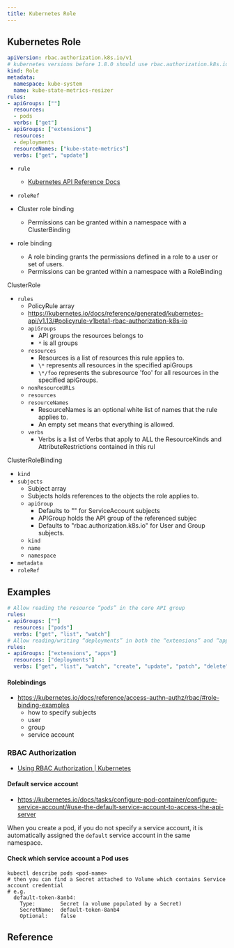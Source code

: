 ```yaml
---
title: Kubernetes Role
---
```


## Kubernetes Role

```yaml
apiVersion: rbac.authorization.k8s.io/v1
# kubernetes versions before 1.8.0 should use rbac.authorization.k8s.io/v1beta1
kind: Role
metadata:
  namespace: kube-system
  name: kube-state-metrics-resizer
rules:
- apiGroups: [""]
  resources:
  - pods
  verbs: ["get"]
- apiGroups: ["extensions"]
  resources:
  - deployments
  resourceNames: ["kube-state-metrics"]
  verbs: ["get", "update"]
```

* `rule`
    * [Kubernetes API Reference Docs](https://kubernetes.io/docs/reference/generated/kubernetes-api/v1.10/#apigrouplist-v1-meta)
* `roleRef`


* Cluster role binding
    * Permissions can be granted within a namespace with a ClusterBinding
* role binding
    * A role binding grants the permissions defined in a role to a user or set of users.
    * Permissions can be granted within a namespace with a RoleBinding

ClusterRole

* `rules`
    * PolicyRule array
    * https://kubernetes.io/docs/reference/generated/kubernetes-api/v1.13/#policyrule-v1beta1-rbac-authorization-k8s-io
    * `apiGroups`
        * API groups the resources belongs to
        * `*` is all groups
    * `resources`
        * Resources is a list of resources this rule applies to.
        * `\*` represents all resources in the specified apiGroups
        * `\*/foo` represents the subresource 'foo' for all resources in the specified apiGroups.
    * `nonResourceURLs`
    * `resources`
    * `resourceNames`
        * ResourceNames is an optional white list of names that the rule applies to.
        * An empty set means that everything is allowed.
    * `verbs`
        * Verbs is a list of Verbs that apply to ALL the ResourceKinds and AttributeRestrictions contained in this rul


ClusterRoleBinding

* `kind`
* `subjects`
    * Subject array
    * Subjects holds references to the objects the role applies to.
    * `apiGroup`
        * Defaults to "" for ServiceAccount subjects
        * APIGroup holds the API group of the referenced subjec
        * Defaults to "rbac.authorization.k8s.io" for User and Group subjects.
    * `kind`
    * `name`
    * `namespace`
* `metadata`
* `roleRef`


## Examples


```yaml
# Allow reading the resource “pods” in the core API group
rules:
- apiGroups: [""]
  resources: ["pods"]
  verbs: ["get", "list", "watch"]
# Allow reading/writing “deployments” in both the “extensions” and “apps” API groups
rules:
- apiGroups: ["extensions", "apps"]
  resources: ["deployments"]
  verbs: ["get", "list", "watch", "create", "update", "patch", "delete"]
```

#### Rolebindings
* https://kubernetes.io/docs/reference/access-authn-authz/rbac/#role-binding-examples
    * how to specify subjects
    * user
    * group
    * service account


### RBAC Authorization
* [Using RBAC Authorization | Kubernetes](https://kubernetes.io/docs/admin/authorization/rbac/)

#### Default service account
* https://kubernetes.io/docs/tasks/configure-pod-container/configure-service-account/#use-the-default-service-account-to-access-the-api-server

When you create a pod, if you do not specify a service account, it is automatically assigned the `default` service account in the same namespace.

#### Check which service account a Pod uses

```
kubectl describe pods <pod-name>
# then you can find a Secret attached to Volume which contains Service account credential
# e.g. 
  default-token-8anb4:
    Type:        Secret (a volume populated by a Secret)
    SecretName:  default-token-8anb4
    Optional:    false
```


## Reference
